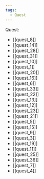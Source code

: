 ```yaml
---
tags:
  - Quest
---
```

Quest:
- [[quest_8]]
- [[quest_14]]
- [[quest_28]]
- [[quest_31]]
- [[quest_10]]
- [[quest_1]]
- [[quest_20]]
- [[quest_16]]
- [[quest_6]]
- [[quest_33]]
- [[quest_22]]
- [[quest_13]]
- [[quest_12]]
- [[quest_23]]
- [[quest_21]]
- [[quest_5]]
- [[quest_15]]
- [[quest_9]]
- [[quest_3]]
- [[quest_19]]
- [[quest_11]]
- [[quest_25]]
- [[quest_36]]
- [[quest_7]]
- [[quest_4]]
